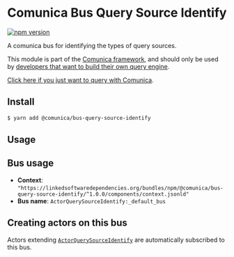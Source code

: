 # Comunica Bus Query Source Identify

[![npm version](https://badge.fury.io/js/%40comunica%2Fbus-query-source-identify.svg)](https://www.npmjs.com/package/@comunica/bus-query-source-identify)

A comunica bus for identifying the types of query sources.

This module is part of the [Comunica framework](https://github.com/comunica/comunica),
and should only be used by [developers that want to build their own query engine](https://comunica.dev/docs/modify/).

[Click here if you just want to query with Comunica](https://comunica.dev/docs/query/).

## Install

```bash
$ yarn add @comunica/bus-query-source-identify
```

## Usage

## Bus usage

* **Context**: `"https://linkedsoftwaredependencies.org/bundles/npm/@comunica/bus-query-source-identify/^1.0.0/components/context.jsonld"`
* **Bus name**: `ActorQuerySourceIdentify:_default_bus`

## Creating actors on this bus

Actors extending [`ActorQuerySourceIdentify`](https://comunica.github.io/comunica/classes/bus_query_source_identify.actorquerysourceidentify.html) are automatically subscribed to this bus.
